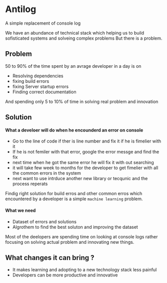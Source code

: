 # Antilog
A simple replacement of console log

We have an abundance of technical stack which helping us to build sofisticated systems and solveing complex problems
But there is a problem.

## Problem

50 to 90% of the time spent by an avrage developer in a day is on 
  - Resolving dependencies
  - fixing build errors
  - fixing Server startup errors
  - Finding correct documentation
  
And spending only 5 to 10% of time in solving real problem and innovation

## Solution

#### What a develoer will do when he encounderd an error on console 
   - Go to the line of code if ther is line number and fix it if he is fimelier with it
   - If he is not femiler with that error, google the error messge and find the fix
   - next time when he got the same error he will fix it with out searching 
   - it will take few week to months for the developer to get fimelier with all the common errors in the system
   - next want to use intrduce another new library or tecqunic and the process reperats

Findig right solution for build erros and other common erros which encountered by a developer is a simple `machine learning` problem.

#### What we need
  
  - Dataset of errors and solutions
  - Algrothem to find the best soluton and improving the dataset
  
Most of the deelopers are spending time on looking at console logs rather focusing on solving actual problem and innovating new things.

## What changes it can bring ?

 - It makes learning and adopting to a new technology stack less painful
 - Developers can be more productive and innovative

